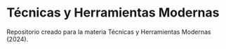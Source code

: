 # Técnicas y Herramientas Modernas
Repositorio creado para la materia Técnicas y Herramientas Modernas (2024).
